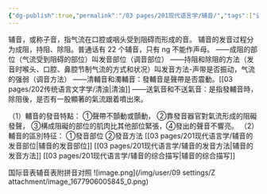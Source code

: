 ```yaml
---
{"dg-publish":true,"permalink":"/03 pages/201现代语言学/辅音/","tags":["语言学"],"created":"2024-11-30T21:04:22.151+08:00","updated":"2025-03-02T15:03:21.792+08:00"}
---
```


辅音，或称子音，指气流在口腔或咽头受到阻碍而形成的音。
辅音的发音过程分为成阻，持阻、除阻。普通话有 22 个辅音，只有 ng 不能作声母。
——成阻的部位（气流受到阻碍的部位）叫发音部位（调音部位）
——持阻和除阻的方法（发音时喉头、口腔、鼻腔节制气流的方式和状况）叫发音方法-声带是否振动，气流的强弱（调音方法）
——清輔音和濁輔音：發輔音是聲帶是否震動。[[03 pages/202传统语言文字学/清浊\|清浊]]
——送氣音和不送氣音：是指發輔音時，除阻後，是否有一股顯著的氣流跟着噴出來。


（1）輔音的發音特點： ①聲帶不顫動或顫動， ②靠發音器官對氣流形成的阻礙發聲， ③構成阻礙的部位的肌肉比其他部位緊張，④發出的聲音不響亮。 
（2）輔音的區別特征： ①發音部位 ②發音方法
[[03 pages/201现代语言学/辅音的发音部位\|辅音的发音部位]]
[[03 pages/201现代语言学/辅音的发音方法\|辅音的发音方法]]
[[03 pages/201现代语言学/辅音的综合描写\|辅音的综合描写]]

国际音表辅音表附拼音对照
![image.png](/img/user/09 settings/Z attachment/image_1677906005845_0.png)
